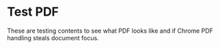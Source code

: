 # Test PDF

These are testing contents to see what PDF looks like and if Chrome PDF handling steals document focus.